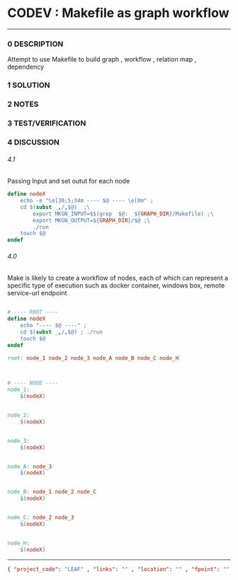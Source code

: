 # CODEV : Makefile as graph workflow
--------------------------------
### 0 DESCRIPTION
Attempt to use Makefile to build graph , workflow , relation map , dependency

### 1 SOLUTION


### 2 NOTES


### 3 TEST/VERIFICATION


### 4 DISCUSSION
###### 4.1
Passing Input and set outut for each node

```Makefile
define nodeX
	echo -e "\e[38;5;34m ---- $@ ---- \e[0m" ;
	cd $(subst _,/,$@)  ;\
		export MKGN_INPUT=$$(grep  $@:  ${GRAPH_DIR}/Makefile) ;\
	   	export MKGN_OUTPUT=${GRAPH_DIR}/$@ ;\
	   	./run
	touch $@
endef
```

###### 4.0
Make is likely to  create a workflow of nodes, each of which can represent a specific type of execution such as docker container, windows box, remote service-url endpoint


<img alt="" src="https://raw.githubusercontent.com/creative-sensor/echo-home/8787c01c209495b9dbb03d2ec5e5c645a4f4a3b6/codev/makegraph/graph.svg"/>

```Makefile
# ---- ROOT ----
define nodeX
	echo "---- $@ ----" ;
	cd $(subst _,/,$@) ; ./run
	touch $@
endef

root: node_1 node_2 node_3 node_A node_B node_C node_H



# ---- NODE ----
node_1:
	$(nodeX)


node_2:
	$(nodeX)


node_3:
	$(nodeX)


node_A: node_3
	$(nodeX)


node_B: node_1 node_2 node_C
	$(nodeX)


node_C: node_2 node_3
	$(nodeX)


node_H:
	$(nodeX)

```


--------------------------------
```json
{ "project_code": "LEAF" , "links": "" , "location": "" , "fpoint": "" }
```
